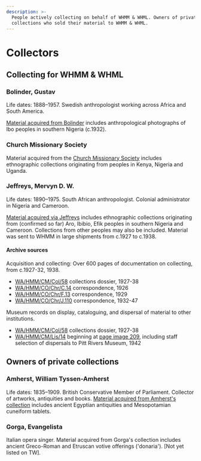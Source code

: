 ```yaml
---
description: >-
  People actively collecting on behalf of WHMM & WHML. Owners of private
  collections who sold their material to WHMM & WHML.
---
```


# Collectors

## Collecting for WHMM & WHML

### Bolinder, Gustav

Life dates: 1888–1957. Swedish anthropologist working across Africa and South America.

[Material acquired from Bolinder](https://wellcome.quickbase.com/db/bqqgfjb3t?a=q&qid=12) includes anthropological photographs of Ibo peoples in southern Nigeria \(c.1932\).

### Church Missionary Society

Material acquired from the [Church Missionary Society](https://wellcome.quickbase.com/db/bqhbm5y5u?a=q&qid=55) includes ethnographic collections originating from peoples in Kenya, Nigeria and Uganda.

### Jeffreys, Mervyn D. W.

Life dates: 1890–1975. South African anthropologist. Colonial administrator in Nigeria and Cameroon.

[Material acquired via Jeffreys](https://wellcome.quickbase.com/db/bqhbm5y5u?a=q&qid=52) includes ethnographic collections originating from \(confirmed so far\) Aro, Ibibio, Efik peoples in southern Nigeria and Cameroon. Collections from other peoples may also be included. Material was sent to WHMM in large shipments from c.1927 to c.1938.

#### Archive sources

Acquisition and collecting: Over 600 pages of documentation on collecting, from c.1927-32, 1938.

* [WA/HMM/CM/Col/58](https://wellcomecollection.org/works/mb2re2g4)  collections dossier, 1927-38
* [WA/HMM/CO/Chr/C.14](https://wellcomecollection.org/works/wnjaecbf)  correspondence, 1926
* [WA/HMM/CO/Chr/F.13](https://wellcomecollection.org/works/ecwy4rqa)  correspondence, 1929
* [WA/HMM/CO/Chr/J.110](https://wellcomecollection.org/works/h9xab2nx)  correspondence, 1932-47

Museum records on display, cataloguing, and dispersal of material to other institutions.

* [WA/HMM/CM/Col/58](https://wellcomecollection.org/works/mb2re2g4)  collections dossier, 1927-38
* [WA/HMM/CM/Lis/14](https://wellcomecollection.org/works/hq8gsn94)  beginning at [page image 209](https://wellcomecollection.org/works/hq8gsn94/items?canvas=209&langCode=false), including staff selection of dispersals to Pitt Rivers Museum, 1942

## Owners of private collections

### Amherst, William Tyssen-Amherst

Life dates: 1835–1909. British Conservative Member of Parliament. Collector of artworks, antiquities and books. [Material acquired from Amherst's collection](https://wellcome.quickbase.com/db/bqhbm5y5u?a=q&qid=58) includes ancient Egyptian antiquities and Mesopotamian cuneiform tablets.

### Gorga, Evangelista

Italian opera singer. Material acquired from Gorga's collection includes ancient Greco-Roman and Etruscan votive offerings \('donaria'\). \[Not yet listed on TW\].

